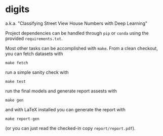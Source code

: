 digits
======

a.k.a. "Classifying Street View House Numbers with Deep Learning"

Project dependencies can be handled through `pip` or `conda` using the provided `requirements.txt`.

Most other tasks can be accomplished with `make`.  From a clean checkout, you can fetch datasets with

    make fetch

run a simple sanity check with

    make test

run the final models and generate report assests with

    make gen

and with LaTeX installed you can generate the report with

    make report-gen

(or you can just read the checked-in copy `report/report.pdf`).
